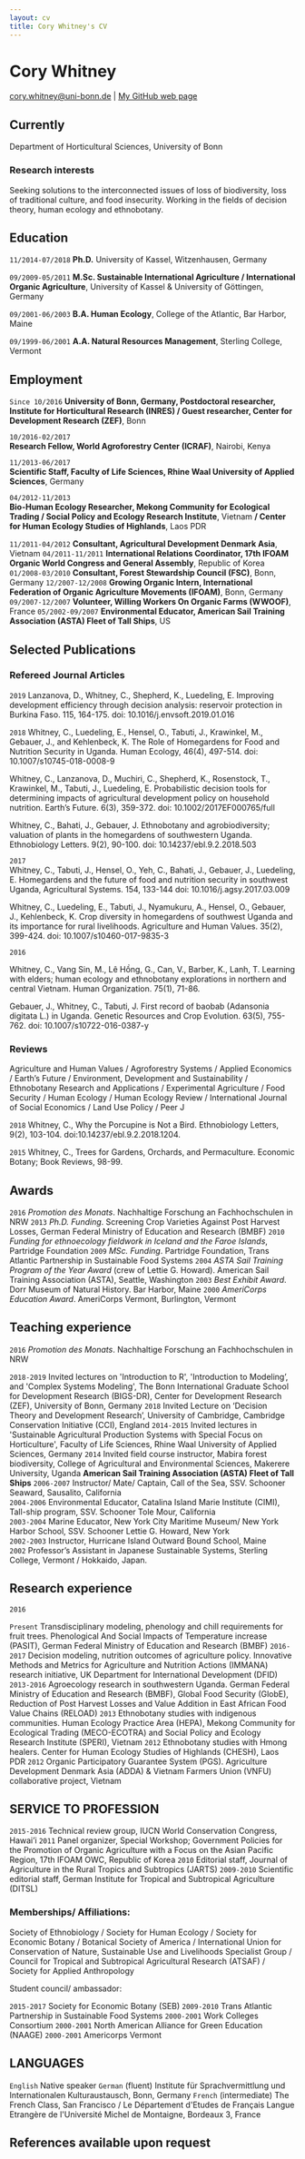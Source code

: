 ```yaml
---
layout: cv
title: Cory Whitney's CV
---
```

# Cory Whitney



<div id="webaddress">
<a href="cory.whitney@uni-bonn.de">cory.whitney@uni-bonn.de</a>
| <a href="https://cwwhitney.github.io">My GitHub web page</a>
</div>


## Currently

Department of Horticultural Sciences, University of Bonn

### Research interests
Seeking solutions to the interconnected issues of loss of biodiversity, loss of traditional culture, and food insecurity. Working in the fields of decision theory, human ecology and ethnobotany.


## Education

`11/2014-07/2018`
__Ph.D.__ University of Kassel, Witzenhausen, Germany

`09/2009-05/2011`
__M.Sc. Sustainable International Agriculture / International Organic Agriculture__, University of Kassel & University of Göttingen, Germany

`09/2001-06/2003`
__B.A. Human Ecology__, College of the Atlantic, Bar Harbor, Maine

`09/1999-06/2001`
__A.A. Natural Resources Management__, Sterling College, Vermont



## Employment

`Since 10/2016`
__University of Bonn, Germany, Postdoctoral researcher, Institute for Horticultural Research (INRES) / Guest researcher, Center for Development Research (ZEF)__, Bonn


`10/2016-02/2017`	
__Research Fellow, World Agroforestry Center (ICRAF)__, Nairobi, Kenya 

`11/2013-06/2017`	
__Scientific Staff, Faculty of Life Sciences, Rhine Waal University of Applied Sciences__, Germany

`04/2012-11/2013`	
__Bio-Human Ecology Researcher, Mekong Community for Ecological Trading / Social Policy and Ecology Research Institute__, Vietnam __/ Center for Human Ecology Studies of Highlands__, Laos PDR 

`11/2011-04/2012`	__Consultant, Agricultural Development Denmark Asia__, Vietnam
`04/2011-11/2011`	__International Relations Coordinator, 17th IFOAM Organic World Congress and General Assembly__, Republic of Korea
`01/2008-03/2010`	__Consultant, Forest Stewardship Council (FSC)__, Bonn, Germany
`12/2007-12/2008` 
	__Growing Organic Intern, International Federation of Organic Agriculture Movements (IFOAM)__, Bonn, Germany
`09/2007-12/2007`	__Volunteer, Willing Workers On Organic Farms (WWOOF)__, France
`05/2002-09/2007` 
	__Environmental Educator, American Sail Training Association (ASTA) Fleet of Tall Ships__, US



## Selected Publications

<!-- A list is also available [orcid](orcid.org/0000-0003-4988-4583) -->

### Refereed Journal Articles

`2019`
Lanzanova, D., Whitney, C., Shepherd, K., Luedeling, E. Improving development efficiency through decision analysis: reservoir protection in Burkina Faso. 115, 164-175. doi: 10.1016/j.envsoft.2019.01.016

`2018`
Whitney, C., Luedeling, E., Hensel, O., Tabuti, J., Krawinkel, M., Gebauer, J., and Kehlenbeck, K. The Role of Homegardens for Food and Nutrition Security in Uganda. Human Ecology, 46(4), 497-514. doi: 10.1007/s10745-018-0008-9

Whitney, C., Lanzanova, D., Muchiri, C., Shepherd, K., Rosenstock, T., Krawinkel, M., Tabuti, J., Luedeling, E. Probabilistic decision tools for determining impacts of agricultural development policy on household nutrition. Earth’s Future. 6(3), 359-372. doi: 10.1002/2017EF000765/full

Whitney, C., Bahati, J., Gebauer, J. Ethnobotany and agrobiodiversity; valuation of plants in the homegardens of southwestern Uganda. Ethnobiology Letters. 9(2), 90-100. doi: 10.14237/ebl.9.2.2018.503

`2017`	
Whitney, C., Tabuti, J., Hensel, O., Yeh, C., Bahati, J., Gebauer, J., Luedeling, E. Homegardens and the future of food and nutrition security in southwest Uganda, Agricultural Systems. 154, 133-144 doi: 10.1016/j.agsy.2017.03.009
	
Whitney, C., Luedeling, E., Tabuti, J., Nyamukuru, A., Hensel, O., Gebauer, J., Kehlenbeck, K. Crop diversity in homegardens of southwest Uganda and its importance for rural livelihoods. Agriculture and Human Values. 35(2), 399-424. doi: 10.1007/s10460-017-9835-3

`2016`	

Whitney, C., Vang Sin, M., Lê Hồng, G., Can, V., Barber, K., Lanh, T. Learning with elders; human ecology and ethnobotany explorations in northern and central Vietnam. Human Organization. 75(1), 71-86.
	
Gebauer, J., Whitney, C., Tabuti, J. First record of baobab (Adansonia digitata L.) in Uganda. Genetic Resources and Crop Evolution. 63(5), 755-762. doi: 10.1007/s10722-016-0387-y

### Reviews

<!-- A list is also available [publons](publons.com/a/462597/) -->

Agriculture and Human Values / Agroforestry Systems / Applied Economics / Earth’s Future / Environment, Development and Sustainability / Ethnobotany Research and Applications / Experimental Agriculture / Food Security / Human Ecology / Human Ecology Review / International Journal of Social Economics / Land Use Policy / Peer J

`2018`	Whitney, C., Why the Porcupine is Not a Bird. Ethnobiology Letters, 9(2), 103-104. doi:10.14237/ebl.9.2.2018.1204.

`2015`	Whitney, C., Trees for Gardens, Orchards, and Permaculture. Economic Botany; Book Reviews, 98-99.


## Awards

`2016`	*Promotion des Monats*. Nachhaltige Forschung an Fachhochschulen in NRW 
`2013`	*Ph.D. Funding*. Screening Crop Varieties Against Post Harvest Losses, German Federal Ministry of Education and Research (BMBF)
`2010`	*Funding for ethnoecology fieldwork in Iceland and the Faroe Islands*, Partridge Foundation
`2009`	*MSc. Funding*. Partridge Foundation, Trans Atlantic Partnership in Sustainable Food Systems 
`2004`	*ASTA Sail Training Program of the Year Award* (crew of Lettie G. Howard). American Sail Training Association (ASTA), Seattle, Washington
`2003`	*Best Exhibit Award*. Dorr Museum of Natural History. Bar Harbor, Maine
`2000`	*AmeriCorps Education Award*. AmeriCorps Vermont, Burlington, Vermont

## Teaching experience

`2016`	*Promotion des Monats*. Nachhaltige Forschung an Fachhochschulen in NRW 

`2018-2019`	Invited lectures on 'Introduction to R', 'Introduction to Modeling’, and 'Complex Systems Modeling', The Bonn International Graduate School for Development Research (BIGS-DR), Center for Development Research (ZEF), University of Bonn, Germany
`2018`	Invited Lecture on ‘Decision Theory and Development Research’, University of Cambridge, Cambridge Conservation Initiative (CCI), England
`2014-2015`	Invited lectures in 'Sustainable Agricultural Production Systems with Special Focus on Horticulture', Faculty of Life Sciences, Rhine Waal University of Applied Sciences, Germany
`2014`	Invited field course instructor, Mabira forest biodiversity, College of Agricultural and Environmental Sciences, Makerere University, Uganda
__American Sail Training Association (ASTA) Fleet of Tall Ships__
`2006-2007`	Instructor/ Mate/ Captain, Call of the Sea, SSV. Schooner Seaward, Sausalito, California	
`2004-2006` 
	Environmental Educator, Catalina Island Marie Institute (CIMI), Tall-ship program, SSV. Schooner Tole Mour, California	
`2003-2004`	Marine Educator, New York City Maritime Museum/ New York Harbor School, SSV. Schooner Lettie G. Howard, New York	
`2002-2003`	Instructor, Hurricane Island Outward Bound School, Maine	
`2002`	Professor’s Assistant in Japanese Sustainable Systems, Sterling College, Vermont / Hokkaido, Japan.

## Research experience

`2016`

`Present`	Transdisciplinary modeling, phenology and chill requirements for fruit trees. Phenological And Social Impacts of Temperature increase (PASIT), German Federal Ministry of Education and Research (BMBF)
`2016-2017`	Decision modeling, nutrition outcomes of agriculture policy. Innovative Methods and Metrics for Agriculture and Nutrition Actions (IMMANA) research initiative, UK Department for International Development (DFID) 
`2013-2016`	Agroecology research in southwestern Uganda. German Federal Ministry of Education and Research (BMBF), Global Food Security (GlobE), Reduction of Post Harvest Losses and Value Addition in East African Food Value Chains (RELOAD) 
`2013`	Ethnobotany studies with indigenous communities. Human Ecology Practice Area (HEPA), Mekong Community for Ecological Trading (MECO-ECOTRA) and Social Policy and Ecology Research Institute (SPERI), Vietnam
`2012`	Ethnobotany studies with Hmong healers. Center for Human Ecology Studies of Highlands (CHESH), Laos PDR
`2012`	Organic Participatory Guarantee System (PGS). Agriculture Development Denmark Asia (ADDA) & Vietnam Farmers Union (VNFU) collaborative project, Vietnam 

## SERVICE TO PROFESSION

`2015-2016`	Technical review group, IUCN World Conservation Congress, Hawai’i
`2011`	Panel organizer, Special Workshop; Government Policies for the Promotion of Organic Agriculture with a Focus on the Asian Pacific Region, 17th IFOAM OWC, Republic of Korea
`2010`	Editorial staff, Journal of Agriculture in the Rural Tropics and Subtropics (JARTS)
`2009-2010`	Scientific editorial staff, German Institute for Tropical and Subtropical Agriculture (DITSL)

### Memberships/ Affiliations: 

Society of Ethnobiology / Society for Human Ecology / Society for Economic Botany / Botanical Society of America / International Union for Conservation of Nature, Sustainable Use and Livelihoods Specialist Group / Council for Tropical and Subtropical Agricultural Research (ATSAF) / Society for Applied Anthropology

Student council/ ambassador: 

`2015-2017`	Society for Economic Botany (SEB)
`2009-2010`	Trans Atlantic Partnership in Sustainable Food Systems
`2000-2001`	Work Colleges Consortium
`2000-2001`	North American Alliance for Green Education (NAAGE)
`2000-2001`	Americorps Vermont


## LANGUAGES

`English`	Native speaker
`German` (fluent)	Institute für Sprachvermittlung und Internationalen Kulturaustausch, Bonn, Germany
`French` (intermediate)	The French Class, San Francisco / Le Département d'Etudes de Français Langue Etrangère de l'Université Michel de Montaigne, Bordeaux 3, France

## References available upon request


<!-- ### Footer

Last updated: March 2019 -->


